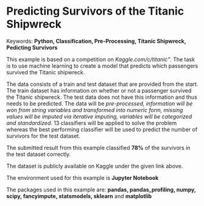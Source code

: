 # Predicting Survivors of the Titanic Shipwreck
Keywords: <b>Python, Classification, Pre-Processing, Titanic Shipwreck, Pedicting Survivors</b>

This example is based on a competition on <em>Kaggle.com/c/titanic"</em>. The task is to use machine learning to create a model that predicts which passengers survived the Titanic shipwreck.

The data consists of a train and test dataset that are provided from the start. The train dataset has information on whether or not a passenger survived the Titanic shipwreck. The test data does not have this information and thus needs to be predicted. The data will be <em>pre-processed, information will be won from string variables and transformed into numeric form, missing values will be imputed via iterative imputing, variables will be categorized and standardized</em>. 13 classifiers will be applied to solve the problem whereas the best performing classifier will be used to predict the number of survivors for the test dataset.

The submitted result from this example classified <b>78%</b> of the survivors in the test dataset correctly.

The dataset is publicly available on Kaggle under the given link above.

The environment used for this example is <b>Jupyter Notebook</b>

The packages used in this example are: <b>pandas, pandas_profiling, numpy, scipy, fancyimpute, statsmodels, sklearn</b> and <b>matplotlib</b>
